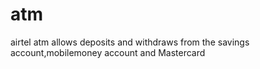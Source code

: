 # atm 
airtel atm allows deposits and withdraws from the savings account,mobilemoney account and Mastercard

